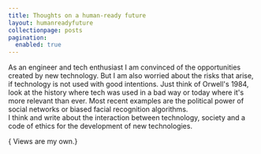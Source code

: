 ```yaml
---
title: Thoughts on a human-ready future
layout: humanreadyfuture
collectionpage: posts
pagination:
  enabled: true
---
```


As an engineer and tech enthusiast I am convinced of the opportunities created by new technology. But I am also worried about the risks that arise, if technology is not used with good intentions. Just think of Orwell's 1984, look at the history where tech was used in a bad way or today where it's more relevant than ever. Most recent examples are the political power of social networks or biased facial recognition algorithms.
</br>
I think and write about the interaction between technology, society and a code of ethics for the development of new technologies.
</br>
<div class="thoughts_subline_hrf">{ Views are my own.}</div>
